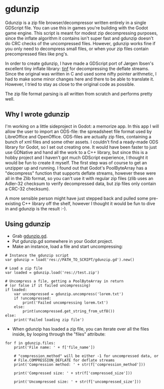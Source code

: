 gdunzip
=======

Gdunzip is a  zip file browser/decompressor written entirely in a single
GDScript file. You can use this in games you're building with the Godot game
engine. This script is meant for modest zip decompressing purposes, since the
inflate algorithm it contains isn't super fast and gdunzip doesn't do CRC
checks of the uncompressed files. However, gdunzip works fine if you only need
to decompress small files, or when your zip files contain precompressed files
like png's.

In order to create gdunzip, I have made a GDScript port of Jørgen Ibsen's
excellent tiny inflate library: [tinf](https://bitbucket.org/jibsen/tinf) for
decompressing the deflate streams. Since the original was written in C and used
some nifty pointer arithmetic, I had to make some minor changes
here and there to be able to translate it. However, I tried to stay as close to
the original code as possible.

The zip file format parsing is all written from scratch and performs pretty
well.

Why I wrote gdunzip
-------------------
I'm working on a little sideproject in Godot: a memorize app. In this app I
will allow the user to import an ODS-file: the spreadsheet file format used by
LibreOffice and OpenOffice. ODS-files are actually zip files, containing a
bunch of xml files and some other assets. I couldn't find a ready-made ODS
library for Godot, so I set out creating one. It would have been faster to just
use GDNative and hand all the work to a C++ library, but since this is a hobby
project and I haven't got much GDScript experience, I thought it would be fun
to create it myself. The first step was of course to get an unzipper up and
running. I found out that Godot's PoolByteArray has a "decompress" function
that supports deflate streams, however these were all in the Zlib format, so
you can't use it with regular zip files (zlib uses an Adler-32 checksum to
verify decompressed data, but zip files only contain a CRC-32 checksum).

A more sensible person might have just stepped back and pulled some
pre-existing C++ library off the shelf, however I thought it would be fun to
dive in and gdunzip is the result :-).

Using gdunzip
-------------
- Grab [gdunzip.gd](https://raw.githubusercontent.com/jellehermsen/gdunzip/master/src/gdunzip.gd).
- Put gdunzip.gd somewhere in your Godot project.
- Make an instance, load a file and start uncompressing:

```gdscript
# Instance the gdunzip script
var gdunzip = load('res://PATH_TO_SCRIPT/gdunzip.gd').new()

# Load a zip file
var loaded = gdunzip.load('res://test.zip')

# Uncompress a file, getting a PoolByteArray in return 
# (or false if it failed uncompressing) 
if loaded:
    var uncompressed = gdunzip.uncompress('lorem.txt')
    if !uncompressed:
        print('Failed uncompressing lorem.txt')
    else:
        print(uncompressed.get_string_from_utf8())
else:
    print('Failed loading zip file')
```

- When gdunzip has loaded a zip file, you can iterate over all the files inside, by
  looping through the "files" attribute:
```gdscript
for f in gdunzip.files:
    print('File name: ' + f['file_name'])

    # "compression_method" will be either -1 for uncompressed data, or
    # File.COMPRESSION_DEFLATE for deflate streams
    print('Compression method: ' + str(f['compression_method']))

    print('Compressed size: ' + str(f['compressed_size']))

    print('Uncompressed size: ' + str(f['uncompressed_size']))
```
